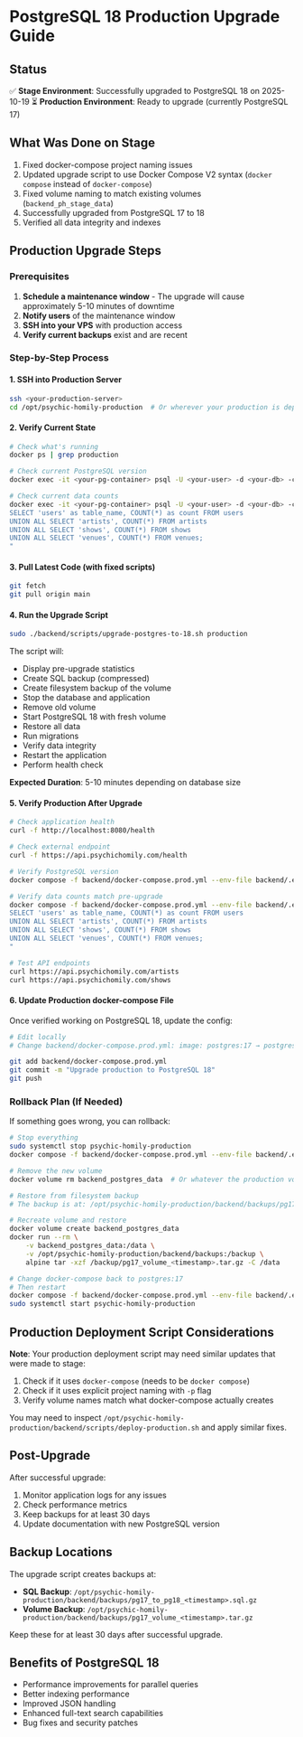 # PostgreSQL 18 Production Upgrade Guide

## Status

✅ **Stage Environment**: Successfully upgraded to PostgreSQL 18 on 2025-10-19
⏳ **Production Environment**: Ready to upgrade (currently PostgreSQL 17)

## What Was Done on Stage

1. Fixed docker-compose project naming issues
2. Updated upgrade script to use Docker Compose V2 syntax (`docker compose` instead of `docker-compose`)
3. Fixed volume naming to match existing volumes (`backend_ph_stage_data`)
4. Successfully upgraded from PostgreSQL 17 to 18
5. Verified all data integrity and indexes

## Production Upgrade Steps

### Prerequisites

1. **Schedule a maintenance window** - The upgrade will cause approximately 5-10 minutes of downtime
2. **Notify users** of the maintenance window
3. **SSH into your VPS** with production access
4. **Verify current backups** exist and are recent

### Step-by-Step Process

#### 1. SSH into Production Server

```bash
ssh <your-production-server>
cd /opt/psychic-homily-production  # Or wherever your production is deployed
```

#### 2. Verify Current State

```bash
# Check what's running
docker ps | grep production

# Check current PostgreSQL version
docker exec -it <your-pg-container> psql -U <your-user> -d <your-db> -c "SELECT version();"

# Check current data counts
docker exec -it <your-pg-container> psql -U <your-user> -d <your-db> -c "
SELECT 'users' as table_name, COUNT(*) as count FROM users
UNION ALL SELECT 'artists', COUNT(*) FROM artists
UNION ALL SELECT 'shows', COUNT(*) FROM shows
UNION ALL SELECT 'venues', COUNT(*) FROM venues;
"
```

#### 3. Pull Latest Code (with fixed scripts)

```bash
git fetch
git pull origin main
```

#### 4. Run the Upgrade Script

```bash
sudo ./backend/scripts/upgrade-postgres-to-18.sh production
```

The script will:

- Display pre-upgrade statistics
- Create SQL backup (compressed)
- Create filesystem backup of the volume
- Stop the database and application
- Remove old volume
- Start PostgreSQL 18 with fresh volume
- Restore all data
- Run migrations
- Verify data integrity
- Restart the application
- Perform health check

**Expected Duration**: 5-10 minutes depending on database size

#### 5. Verify Production After Upgrade

```bash
# Check application health
curl -f http://localhost:8080/health

# Check external endpoint
curl -f https://api.psychichomily.com/health

# Verify PostgreSQL version
docker compose -f backend/docker-compose.prod.yml --env-file backend/.env.production exec -T db psql -U <user> -d <db> -c "SELECT version();"

# Verify data counts match pre-upgrade
docker compose -f backend/docker-compose.prod.yml --env-file backend/.env.production exec -T db psql -U <user> -d <db> -c "
SELECT 'users' as table_name, COUNT(*) as count FROM users
UNION ALL SELECT 'artists', COUNT(*) FROM artists
UNION ALL SELECT 'shows', COUNT(*) FROM shows
UNION ALL SELECT 'venues', COUNT(*) FROM venues;
"

# Test API endpoints
curl https://api.psychichomily.com/artists
curl https://api.psychichomily.com/shows
```

#### 6. Update Production docker-compose File

Once verified working on PostgreSQL 18, update the config:

```bash
# Edit locally
# Change backend/docker-compose.prod.yml: image: postgres:17 → postgres:18

git add backend/docker-compose.prod.yml
git commit -m "Upgrade production to PostgreSQL 18"
git push
```

### Rollback Plan (If Needed)

If something goes wrong, you can rollback:

```bash
# Stop everything
sudo systemctl stop psychic-homily-production
docker compose -f backend/docker-compose.prod.yml --env-file backend/.env.production down

# Remove the new volume
docker volume rm backend_postgres_data  # Or whatever the production volume name is

# Restore from filesystem backup
# The backup is at: /opt/psychic-homily-production/backend/backups/pg17_volume_<timestamp>.tar.gz

# Recreate volume and restore
docker volume create backend_postgres_data
docker run --rm \
    -v backend_postgres_data:/data \
    -v /opt/psychic-homily-production/backend/backups:/backup \
    alpine tar -xzf /backup/pg17_volume_<timestamp>.tar.gz -C /data

# Change docker-compose back to postgres:17
# Then restart
docker compose -f backend/docker-compose.prod.yml --env-file backend/.env.production up -d db
sudo systemctl start psychic-homily-production
```

## Production Deployment Script Considerations

**Note**: Your production deployment script may need similar updates that were made to stage:

1. Check if it uses `docker-compose` (needs to be `docker compose`)
2. Check if it uses explicit project naming with `-p` flag
3. Verify volume names match what docker-compose actually creates

You may need to inspect `/opt/psychic-homily-production/backend/scripts/deploy-production.sh` and apply similar fixes.

## Post-Upgrade

After successful upgrade:

1. Monitor application logs for any issues
2. Check performance metrics
3. Keep backups for at least 30 days
4. Update documentation with new PostgreSQL version

## Backup Locations

The upgrade script creates backups at:

- **SQL Backup**: `/opt/psychic-homily-production/backend/backups/pg17_to_pg18_<timestamp>.sql.gz`
- **Volume Backup**: `/opt/psychic-homily-production/backend/backups/pg17_volume_<timestamp>.tar.gz`

Keep these for at least 30 days after successful upgrade.

## Benefits of PostgreSQL 18

- Performance improvements for parallel queries
- Better indexing performance
- Improved JSON handling
- Enhanced full-text search capabilities
- Bug fixes and security patches
